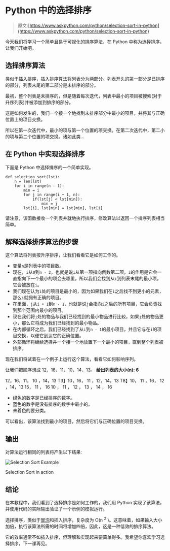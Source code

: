 # Python 中的选择排序

> 原文:[https://www.askpython.com/python/selection-sort-in-python](https://www.askpython.com/python/selection-sort-in-python)

今天我们将学习一个简单且易于可视化的排序算法，在 Python 中称为选择排序。让我们开始吧。

## 选择排序算法

类似于[插入排序](https://www.askpython.com/python/examples/insertion-sort-in-python)，插入排序算法将列表分为两部分。列表开头的第一部分是已排序的部分，列表末尾的第二部分是未排序的部分。

最初，整个列表是未排序的，但是随着每次迭代，列表中最小的项目被搜索(对于升序列表)并被添加到排序的部分。

这是如何发生的，我们一个接一个地找到未排序部分中最小的项目，并将其与正确位置上的项目交换。

所以在第一次迭代中，最小的项与第一个位置的项交换。在第二次迭代中，第二小的项与第二个位置的项交换。诸如此类…

## 在 Python 中实现选择排序

下面是 Python 中选择排序的一个简单实现。

```
def selection_sort(lst):
    n = len(lst)
    for i in range(n - 1):
        min = i
        for j in range(i + 1, n):
            if(lst[j] < lst[min]):
                min = j
        lst[i], lst[min] = lst[min], lst[i]

```

请注意，该函数接收一个列表并就地执行排序，修改算法以返回一个排序列表相当简单。

## 解释选择排序算法的步骤

这个算法将列表按升序排序，让我们看看它是如何工作的。

*   变量`n`是列表中的项目数。
*   现在，`i`从`0`到`n - 2`，也就是说`i`从第一项指向倒数第二项。`i`的作用是它会一直指向下一个最小的项会去哪里，所以我们会找到从`i`到列表末尾的最小项，它会被放在`i`。
*   我们现在认为`i`处的项目是最小的，因为如果我们在`i`之后找不到更小的元素，那么`i`就拥有正确的项目。
*   在里面，`j`从`i + 1`到`n - 1`，也就是说`j`会指向`i`之后的所有项目，它会负责找到那个范围内最小的项目。
*   现在我们将`j`处的物品与我们已经找到的最小物品进行比较，如果`j`处的物品更小，那么它将成为我们已经找到的最小物品。
*   在内部循环之后，我们已经找到了从`i`到`n - 1`的最小项目，并且它与在`i`的项目交换，以便它到达它的正确位置。
*   外部循环将继续选择并一个接一个地放置下一个最小的项目，直到整个列表被排序。

现在我们将试着在一个例子上运行这个算法，看看它如何影响序列。

让我们把顺序想成 12，16，11，10，14，13。
**给出列表的大小(n): 6**

12，16，11， 10 ，14，13
T3】10，16， 11 ，12，14，13
T8】10， 11 ，16， 12 ，14，13
15， 11 ， 16
10 ， 11 ， 12 ， 13 ， 14 ， 16

*   绿色的数字是已经排序的数字。
*   蓝色的数字是没有排序的数字中最小的。
*   未着色的要分类。

可以看出，该算法找到最小的项目，然后将它们与正确位置的项目交换。

## 输出

对算法运行相同的列表将产生以下结果:

![Selection Sort Example](../Images/80096c1b52969ba7eea7e132321f44df.png)

Selection Sort in action

## 结论

在本教程中，我们看到了选择排序是如何工作的，我们用 Python 实现了该算法，并使用代码的实际输出验证了一个示例的模拟运行。

选择排序，类似于[冒泡](https://www.askpython.com/python/examples/bubble-sort-in-python)和插入排序，复杂度为 O(n <sup>2</sup> )。这意味着，如果输入大小加倍，执行该算法所需的时间将增加四倍，因此，这是一种低效的排序算法。

它的效率通常不如插入排序，但理解和实现起来要简单得多。我希望你喜欢学习选择排序，下一课再见。